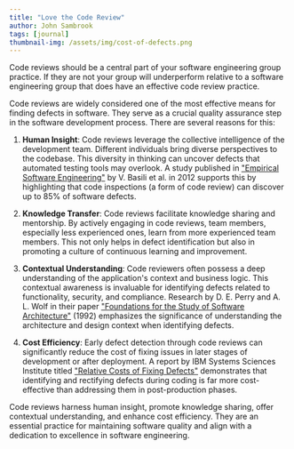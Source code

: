 ```yaml
---
title: "Love the Code Review"
author: John Sambrook
tags: [journal]
thumbnail-img: /assets/img/cost-of-defects.png
---
```


Code reviews should be a central part of your software engineering
group practice. If they are not your group will underperform relative
to a software engineering group that does have an effective code
review practice.

Code reviews are widely considered one of the most effective means for
finding defects in software. They serve as a crucial quality assurance
step in the software development process. There are several reasons for
this:

1. **Human Insight**: Code reviews leverage the collective
   intelligence of the development team. Different individuals bring
   diverse perspectives to the codebase. This diversity in thinking
   can uncover defects that automated testing tools may overlook. A
   study published in 
   ["Empirical Software Engineering"](https://www.researchgate.net/publication/43185049_Foundations_of_Empirical_Software_Engineering_The_Legacy_of_Victor_R_Basili)
   by V. Basili et
   al. in 2012 supports this by highlighting that code inspections (a
   form of code review) can discover up to 85% of software defects.

2. **Knowledge Transfer**: Code reviews facilitate knowledge sharing
   and mentorship. By actively engaging in code reviews, team members,
   especially less experienced ones, learn from more experienced team
   members. This not only helps in defect identification but also in
   promoting a culture of continuous learning and improvement.

3. **Contextual Understanding**: Code reviewers often possess a deep
   understanding of the application's context and business logic.
   This contextual awareness is invaluable for identifying defects
   related to functionality, security, and compliance. Research by
   D. E. Perry and A. L. Wolf in their paper 
   ["Foundations for the Study of Software Architecture"](https://dl.acm.org/doi/10.1145/141874.141884)
   (1992) emphasizes the significance
   of understanding the architecture and design context when
   identifying defects.

4. **Cost Efficiency**: Early defect detection through code reviews
   can significantly reduce the cost of fixing issues in later stages
   of development or after deployment. A report by IBM Systems
   Sciences Institute titled [
   "Relative Costs of Fixing Defects"](https://www.researchgate.net/figure/IBM-System-Science-Institute-Relative-Cost-of-Fixing-Defects_fig1_255965523)
   demonstrates that identifying and rectifying defects during coding
   is far more cost-effective than addressing them in post-production
   phases.

Code reviews harness human insight, promote knowledge sharing, offer
contextual understanding, and enhance cost efficiency. They are an
essential practice for maintaining software quality and align with a
dedication to excellence in software engineering.







